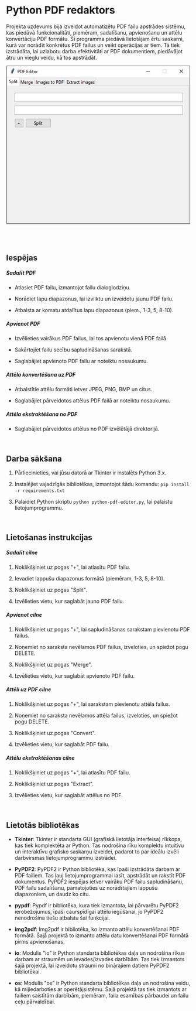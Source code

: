 # Python PDF redaktors

Projekta uzdevums bija izveidot automatizētu PDF failu apstrādes sistēmu, kas piedāvā funkcionalitāti, piemēram, sadalīšanu, apvienošanu un attēlu konvertāciju PDF formātu. Šī programma piedāvā lietotājam ērtu saskarni, kurā var norādīt konkrētus PDF failus un veikt operācijas ar tiem. Tā tiek izstrādāta, lai uzlabotu darba efektivitāti ar PDF dokumentiem, piedāvājot ātru un vieglu veidu, kā tos apstrādāt.

<p align="center"><img src="images/preview.png"/></p>

<br/><br/>

## Iespējas

##### Sadalīt PDF

- Atlasiet PDF failu, izmantojot failu dialoglodziņu.

- Norādiet lapu diapazonus, lai izvilktu un izveidotu jaunu PDF failu.

- Atbalsta ar komatu atdalītus lapu diapazonus (piem., 1-3, 5, 8-10).

##### Apvienot PDF

- Izvēlieties vairākus PDF failus, lai tos apvienotu vienā PDF failā.

- Sakārtojiet failu secību sapludināšanas sarakstā.

- Saglabājiet apvienoto PDF failu ar noteiktu nosaukumu.

##### Attēla konvertēšana uz PDF

- Atbalstītie attēlu formāti ietver JPEG, PNG, BMP un citus.

- Saglabājiet pārveidotos attēlus PDF failā ar noteiktu nosaukumu.

##### Attēla ekstraktēšana no PDF

- Saglabājiet pārveidotos attēlus no PDF izvēlētājā direktorijā.

<br/>

## Darba sākšana

1. Pārliecinieties, vai jūsu datorā ar Tkinter ir instalēts Python 3.x.

2. Instalējiet vajadzīgās bibliotēkas, izmantojot šādu komandu: `pip install -r requirements.txt`

3. Palaidiet Python skriptu `python python-pdf-editor.py`, lai palaistu lietojumprogrammu.
<br/>

## Lietošanas instrukcijas

##### Sadalīt cilne

1. Noklikšķiniet uz pogas "+", lai atlasītu PDF failu.

2. Ievadiet lappušu diapazonus formātā (piemēram, 1-3, 5, 8-10).

3. Noklikšķiniet uz pogas "Split".

4. Izvēlieties vietu, kur saglabāt jauno PDF failu.

##### Apvienot cilne

1. Noklikšķiniet uz pogas "+", lai sapludināšanas sarakstam pievienotu PDF failus.

2. Noņemiet no saraksta nevēlamos PDF failus, izveloties, un spiežot pogu DELETE.

3. Noklikšķiniet uz pogas "Merge".

4. Izvēlieties vietu, kur saglabāt apvienoto PDF failu.

##### Attēli uz PDF cilne

1. Noklikšķiniet uz pogas "+", lai sarakstam pievienotu attēla failus.

2. Noņemiet no saraksta nevēlamos attēla failus, izveloties, un spiežot pogu DELETE.

3. Noklikšķiniet uz pogas "Convert".

4. Izvēlieties vietu, kur saglabāt PDF failu.

##### Attēlu ekstraktēšanas cilne

1. Noklikšķiniet uz pogas "+", lai atlasītu PDF failu.

2. Noklikšķiniet uz pogas "Extract".

3. Izvēlieties vietu, kur saglabāt attēlus no PDF.
<br/>

## Lietotās bibliotēkas

- **Tkinter**: Tkinter ir standarta GUI (grafiskā lietotāja interfeisa) rīkkopa, kas tiek komplektēta ar Python. Tas nodrošina rīku komplektu intuitīvu un interaktīvu grafisko saskarņu izveidei, padarot to par ideālu izvēli darbvirsmas lietojumprogrammu izstrādei.

- **PyPDF2**: PyPDF2 ir Python bibliotēka, kas īpaši izstrādāta darbam ar PDF failiem. Tas ļauj lietojumprogrammai lasīt, apstrādāt un rakstīt PDF dokumentus. PyPDF2 iespējas ietver vairāku PDF failu sapludināšanu, PDF failu sadalīšanu, pamatojoties uz norādītajiem lappušu diapazoniem, un daudz ko citu.

- **pypdf**: Pypdf ir bibliotēka, kura tiek izmantota, lai pārvarētu PyPDF2 ierobežojumus, īpaši caurspīdīgai attēlu iegūšanai, jo PyPDF2 nenodrošina tiešu atbalstu šai funkcijai.

- **img2pdf**: Img2pdf ir bibliotēka, ko izmanto attēlu konvertēšanai PDF formātā. Šajā projektā to izmanto attēlu datu konvertēšanai PDF formātā pirms apvienošanas.

- **io**: Modulis "io" ir Python standarta bibliotēkas daļa un nodrošina rīkus darbam ar straumēm un ievades/izvades darbībām. Tas tiek izmantots šajā projektā, lai izveidotu straumi no binārajiem datiem PyPDF2 bibliotēkai.

- **os**: Modulis "os" ir Python standarta bibliotēkas daļa un nodrošina veidu, kā mijiedarboties ar operētājsistēmu. Šajā projektā tas tiek izmantots ar failiem saistītām darbībām, piemēram, faila esamības pārbaudei un failu ceļu pārvaldībai.